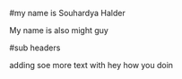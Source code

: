 #my name is Souhardya Halder




My name is also might guy





#sub headers





adding soe more text with
hey how you doin